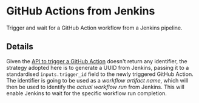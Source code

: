 # GitHub Actions from Jenkins

Trigger and wait for a GitHub Action workflow from a Jenkins pipeline.

## Details

Given the [API to trigger a GitHub Action](https://docs.github.com/en/rest/reference/actions#create-a-workflow-dispatch-event) doesn't return any identifier, the strategy adopted here is to generate a UUID from Jenkins, passing it to a standardised `inputs.trigger_id` field to the newly triggered GitHub Action.
The identifier is going to be used as a _workflow artifact name_, which will then be used to identify the _actual workflow run_ from Jenkins.
This will enable Jenkins to wait for the specific workflow run completion.
